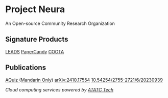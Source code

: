 # Project Neura

An Open-source Community Research Organization

## Signature Products

[LEADS](https://leads.projectneura.org)
[PaperCandy](https://github.com/ProjectNeura/PaperCandy)
[COOTA](https://github.com/ProjectNeura/COOTA)

## Publications

[AQuiz (Mandarin Only)](https://projectneura.org/aquiz)
[arXiv:2410.17554](https://arxiv.org/abs/2410.17554)
[10.54254/2755-2721/6/20230939](https://github.com/ProjectNeura/A-Deep-Learning-Model-for-Accurate-and-Robust-Internet-Traffic-Classification)

*Cloud computing services powered by [ATATC Tech](https://github.com/ATATCTech)*
